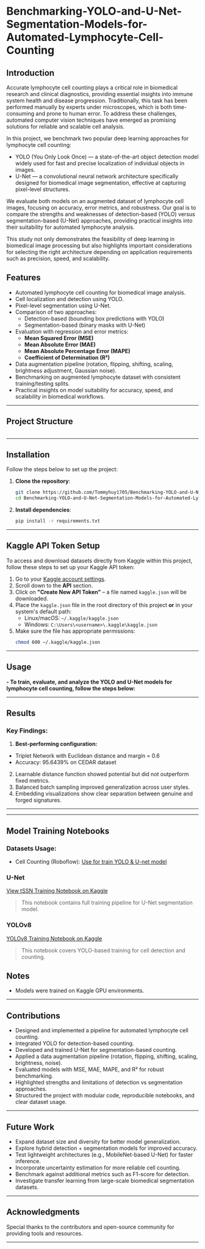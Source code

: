 # Benchmarking-YOLO-and-U-Net-Segmentation-Models-for-Automated-Lymphocyte-Cell-Counting
## Introduction  

Accurate lymphocyte cell counting plays a critical role in biomedical research and clinical diagnostics, providing essential insights into immune system health and disease progression. Traditionally, this task has been performed manually by experts under microscopes, which is both time-consuming and prone to human error. To address these challenges, automated computer vision techniques have emerged as promising solutions for reliable and scalable cell analysis.

In this project, we benchmark two popular deep learning approaches for lymphocyte cell counting:

- YOLO (You Only Look Once) — a state-of-the-art object detection model widely used for fast and precise localization of individual objects in images.
- U-Net — a convolutional neural network architecture specifically designed for biomedical image segmentation, effective at capturing pixel-level structures.

We evaluate both models on an augmented dataset of lymphocyte cell images, focusing on accuracy, error metrics, and robustness. Our goal is to compare the strengths and weaknesses of detection-based (YOLO) versus segmentation-based (U-Net) approaches, providing practical insights into their suitability for automated lymphocyte analysis.

This study not only demonstrates the feasibility of deep learning in biomedical image processing but also highlights important considerations for selecting the right architecture depending on application requirements such as precision, speed, and scalability.

## **Features**
- Automated lymphocyte cell counting for biomedical image analysis.
- Cell localization and detection using YOLO.
- Pixel-level segmentation using U-Net.
- Comparison of two approaches:
  - Detection-based (bounding box predictions with YOLO)
  - Segmentation-based (binary masks with U-Net)
- Evaluation with regression and error metrics:
  - **Mean Squared Error (MSE)**
  - **Mean Absolute Error (MAE)**
  - **Mean Absolute Percentage Error (MAPE)**
  - **Coefficient of Determination (R²)**
- Data augmentation pipeline (rotation, flipping, shifting, scaling, brightness adjustment, Gaussian noise).
- Benchmarking on augmented lymphocyte dataset with consistent training/testing splits.
- Practical insights on model suitability for accuracy, speed, and scalability in biomedical workflows.

---

## Project Structure  
```plaintext

```

---

## **Installation**
Follow the steps below to set up the project:

1. **Clone the repository**:  
   ```bash
   git clone https://github.com/Tommyhuy1705/Benchmarking-YOLO-and-U-Net-Segmentation-Models-for-Automated-Lymphocyte-Cell-Counting.git
   cd Benchmarking-YOLO-and-U-Net-Segmentation-Models-for-Automated-Lymphocyte-Cell-Counting
   ```

2. **Install dependencies**:  
   ```bash
   pip install -r requirements.txt
   ```

---

## **Kaggle API Token Setup**

To access and download datasets directly from Kaggle within this project, follow these steps to set up your Kaggle API token:

1. Go to your [Kaggle account settings](https://www.kaggle.com/account).
2. Scroll down to the **API** section.
3. Click on **"Create New API Token"** – a file named `kaggle.json` will be downloaded.
4. Place the `kaggle.json` file in the root directory of this project **or** in your system's default path:  
   - Linux/macOS: `~/.kaggle/kaggle.json`  
   - Windows: `C:\Users\<username>\.kaggle\kaggle.json`
5. Make sure the file has appropriate permissions:  
   ```bash
   chmod 600 ~/.kaggle/kaggle.json

---

## **Usage**
**- To train, evaluate, and analyze the YOLO and U-Net models for lymphocyte cell counting, follow the steps below:**

---

## **Results**
### Key Findings:
1. **Best-performing configuration:**
- Triplet Network with Euclidean distance and margin = 0.6
- Accuracy: 95.6439% on CEDAR dataset
2. Learnable distance function showed potential but did not outperform fixed metrics.
3. Balanced batch sampling improved generalization across user styles.
4. Embedding visualizations show clear separation between genuine and forged signatures.

___
 
---

## Model Training Notebooks
### Datasets Usage:
- Cell Counting (Roboflow): [Use for train YOLO & U-net model](https://www.kaggle.com/datasets/tensura3607/cell-counting-roboflow-segmentation-masks)

### U-Net
[View tSSN Training Notebook on Kaggle]()
>This notebook contains full training pipeline for U-Net segmentation model.

### YOLOv8
[YOLOv8 Training Notebook on Kaggle]()
>This notebook covers YOLO-based training for cell detection and counting.

## Notes
- Models were trained on Kaggle GPU environments.

---

## **Contributions**

- Designed and implemented a pipeline for automated lymphocyte cell counting.
- Integrated YOLO for detection-based counting.
- Developed and trained U-Net for segmentation-based counting.
- Applied a data augmentation pipeline (rotation, flipping, shifting, scaling, brightness, noise).
- Evaluated models with MSE, MAE, MAPE, and R² for robust benchmarking.
- Highlighted strengths and limitations of detection vs segmentation approaches.
- Structured the project with modular code, reproducible notebooks, and clear dataset usage.

---

## **Future Work**
- Expand dataset size and diversity for better model generalization.
- Explore hybrid detection + segmentation models for improved accuracy.
- Test lightweight architectures (e.g., MobileNet-based U-Net) for faster inference.
- Incorporate uncertainty estimation for more reliable cell counting.
- Benchmark against additional metrics such as F1-score for detection.
- Investigate transfer learning from large-scale biomedical segmentation datasets.

---

## **Acknowledgments**
Special thanks to the contributors and open-source community for providing tools and resources.

--- 


